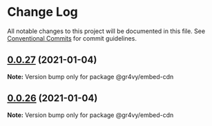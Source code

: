 # Change Log

All notable changes to this project will be documented in this file.
See [Conventional Commits](https://conventionalcommits.org) for commit guidelines.

## [0.0.27](https://github.com/gr4vy/embed/compare/v0.0.26...v0.0.27) (2021-01-04)

**Note:** Version bump only for package @gr4vy/embed-cdn





## [0.0.26](https://github.com/gr4vy/embed/compare/v0.0.25...v0.0.26) (2021-01-04)

**Note:** Version bump only for package @gr4vy/embed-cdn
